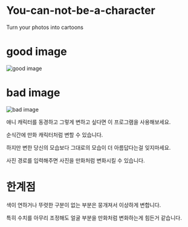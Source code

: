 # You-can-not-be-a-character
Turn your photos into cartoons

# good image
![good image](https://github.com/user-attachments/assets/afba31c7-afce-4aba-afea-e3de4e52b385)

# bad image
![bad image](https://github.com/user-attachments/assets/163fdf50-636f-4a0e-b897-0eaf5fc66ad9)



애니 캐릭터를 동경하고 그렇게 변하고 싶다면 이 프로그램을 사용해보세요.

순식간에 만화 캐릭터처럼 변할 수 있습니다.

하지만 변한 당신의 모습보다 그대로의 모습이 더 아름답다는걸 잊지마세요.

사진 경로를 입력해주면 사진을 만화처럼 변화시킬 수 있습니다.


# 한계점
색이 연하거나 뚜렷한 구분이 없는 부분은 뭉개져서 이상하게 변합니다.

특히 수치를 아무리 조정해도 얼굴 부분을 만화처럼 변화하는게 힘든거 같습니다.
